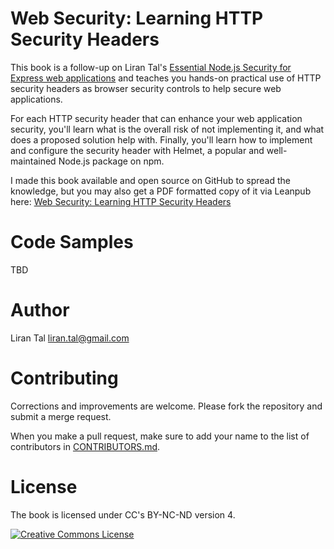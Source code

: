 # Web Security: Learning HTTP Security Headers

This book is a follow-up on Liran Tal's [Essential Node.js Security for Express web applications](https://leanpub.com/nodejssecurity) and teaches you hands-on practical use of HTTP security headers as browser security controls to help secure web applications.

For each HTTP security header that can enhance your web application security, you'll learn what is the overall risk of not implementing it, and what does a proposed solution help with. Finally, you'll learn how to implement and configure the security header with Helmet, a popular and well-maintained Node.js package on npm.

I made this book available and open source on GitHub to spread the knowledge, but you may also get a PDF formatted copy of it via Leanpub here: [Web Security: Learning HTTP Security Headers](https://leanpub.com/securityheaders)

# Code Samples

TBD

# Author

Liran Tal <liran.tal@gmail.com>

# Contributing

Corrections and improvements are welcome.
Please fork the repository and submit a merge request.

When you make a pull request, make sure to add your name to the list of contributors in [CONTRIBUTORS.md](CONTRIBUTORS.md).

# License

The book is licensed under CC's BY-NC-ND version 4.

<a rel="license" href="http://creativecommons.org/licenses/by-nc-nd/4.0/"><img alt="Creative Commons License" style="border-width:0" src="https://i.creativecommons.org/l/by-nc-nd/4.0/88x31.png" /></a>
